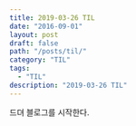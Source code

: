 ```yaml
---
title: 2019-03-26 TIL
date: "2016-09-01"
layout: post
draft: false
path: "/posts/til/"
category: "TIL"
tags:
  - "TIL"
description: "2019-03-26 TIL"
---
```


드뎌 블로그를 시작한다.